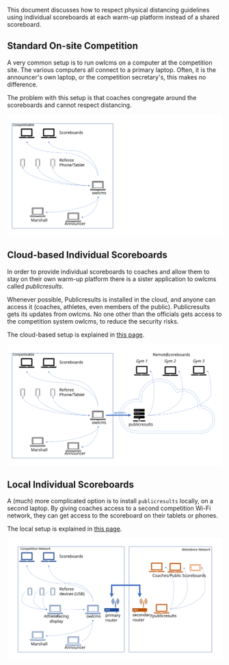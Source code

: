 This document discusses how to respect physical distancing guidelines using individual scoreboards at each warm-up platform instead of a shared scoreboard.

## Standard On-site Competition

A very common setup is to run owlcms on a computer at the competition site.  The various computers all connect to a primary laptop.  Often, it is the announcer's own laptop, or the competition secretary's, this makes no difference.

The problem with this setup is that coaches congregate around the scoreboards and cannot respect distancing.

![Slide1](img/PublicResults/CloudExplained/Slide1.SVG)

## Cloud-based Individual Scoreboards

In order to provide individual scoreboards to coaches and allow them to stay on their own warm-up platform there is a sister application to owlcms called *publicresults*. 

Whenever possible,  Publicresults is installed in the cloud, and anyone can access it (coaches, athletes, even members of the public).  Publicresults gets its updates from owlcms.  No one other than the officials gets access to the competition system owlcms, to reduce the security risks.

The cloud-based setup is explained in [this page](Remote).

![Slide2](img/PublicResults/CloudExplained/Slide2.SVG)

## Local Individual Scoreboards

A (much) more complicated option is to install `publicresults` locally, on a second laptop.  By giving coaches access to a second competition Wi-Fi network, they can get access to the scoreboard on their tablets or phones.

The local setup is explained in [this page](PublicResults_Local).

![Slide1](img/PublicResults/LocalPublicResults/Slide1.SVG)

### 